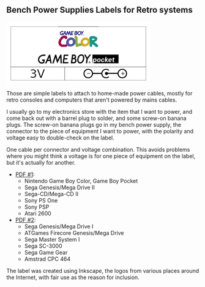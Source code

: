 ## Bench Power Supplies Labels for Retro systems

![logo](logo.png)

Those are simple labels to attach to home-made power cables, mostly for
retro consoles and computers that aren't powered by mains cables.

I usually go to my electronics store with the item that I want to power,
and come back out with a barrel plug to solder, and some screw-on banana
plugs. The screw-on banana plugs go in my bench power supply, the connector
to the piece of equipment I want to power, with the polarity and voltage
easy to double-check on the label.

One cable per connector and voltage combination. This avoids problems where
you might think a voltage is for one piece of equipment on the label, but
it's actually for another.

- [PDF #1](bench-power-supply-cables.pdf):
  - Nintendo Game Boy Color, Game Boy Pocket
  - Sega Genesis/Mega Drive II
  - Sega-CD/Mega-CD II
  - Sony PS One
  - Sony PSP
  - Atari 2600
- [PDF #2](bench-power-supply-cables-2.pdf):
  - Sega Genesis/Mega Drive I
  - ATGames Firecore Genesis/Mega Drive
  - Sega Master System I
  - Sega SC-3000
  - Sega Game Gear
  - Amstrad CPC 464

The label was created using Inkscape, the logos from various places around the
Internet, with fair use as the reason for inclusion.

